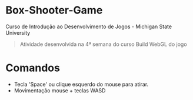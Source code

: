 # Box-Shooter-Game
Curso de Introdução ao Desenvolvimento de Jogos - Michigan State University

> Atividade desenvolvida na 4ª semana do curso
> Build WebGL do jogo

# Comandos
- Tecla 'Space' ou clique esquerdo do mouse para atirar.
- Movimentação mouse + teclas WASD


